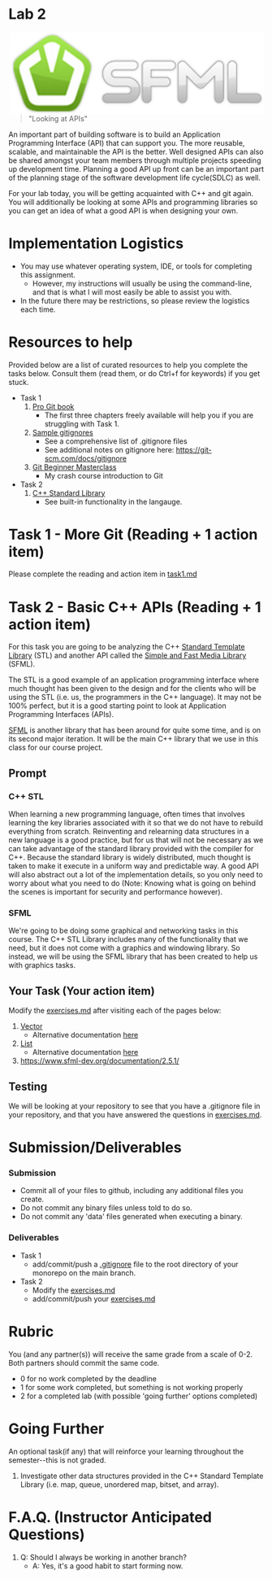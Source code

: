# Lab 2

<img src="./media/logo.png" align="right" width="500px"/>

> "Looking at APIs"

An important part of building software is to build an Application Programming Interface (API) that can support you. The more reusable, scalable, and maintainable the API is the better. Well designed APIs can also be shared amongst your team members through multiple projects speeding up development time. Planning a good API up front can be an important part of the planning stage of the software development life cycle(SDLC) as well.

For your lab today, you will be getting acquainted with C++ and git again. You will additionally be looking at some APIs and programming libraries so you can get an idea of what a good API is when designing your own.

# Implementation Logistics

- You may use whatever operating system, IDE, or tools for completing this assignment.
	- However, my instructions will usually be using the command-line, and that is what I will most easily be able to assist you with.
- In the future there may be restrictions, so please review the logistics each time.

# Resources to help

Provided below are a list of curated resources to help you complete the tasks below. Consult them (read them, or do Ctrl+f for keywords) if you get stuck.

- Task 1
	1. [Pro Git book](https://git-scm.com/book/en/v2/)
		* The first three chapters freely available will help you if you are struggling with Task 1.
	2. [Sample gitignores](https://github.com/github/gitignore)
		* See a comprehensive list of .gitignore files
		* See additional notes on gitignore here: https://git-scm.com/docs/gitignore
	3. [Git Beginner Masterclass](https://www.youtube.com/watch?v=HlYJpuwaXiE&list=PLvv0ScY6vfd-GGT-aUH31X2yXgBSYXo6t&index=5)
		* My crash course introduction to Git
- Task 2
	1. [C++ Standard Library](http://www.cplusplus.com/reference/)
		* See built-in functionality in the langauge.

# Task 1 - More Git (Reading + 1 action item)

Please complete the reading and action item in [task1.md](./task1.md)

# Task 2 - Basic C++ APIs (Reading + 1 action item)

For this task you are going to be analyzing the C++ [Standard Template Library](https://en.wikipedia.org/wiki/Standard_Template_Library) (STL) and another API called the [Simple and Fast Media Library](https://www.sfml-dev.org/index.php) (SFML).

The STL is a good example of an application programming interface where much thought has been given to the design and for the clients who will be using the STL (i.e. us, the programmers in the C++ language). It may not be 100% perfect, but it is a good starting point to look at Application Programming Interfaces (APIs).

[SFML](https://www.sfml-dev.org/) is another library that has been around for quite some time, and is on its second major iteration. It will be the main C++ library that we use in this class for our course project.

## Prompt

### C++ STL

When learning a new programming language, often times that involves learning the key libraries associated with it so that we do not have to rebuild everything from scratch. Reinventing and relearning data structures in a new language is a good practice, but for us that will not be necessary as we can take advantage of the standard library provided with the compiler for C++. Because the standard library is widely distributed, much thought is taken to make it execute in a uniform way and predictable way. A good API will also abstract out a lot of the implementation details, so you only need to worry about what you need to do (Note: Knowing what is going on behind the scenes is important for security and performance however).

### SFML

We're going to be doing some graphical and networking tasks in this course. The C++ STL Library includes many of the functionality that we need, but it does not come with a graphics and windowing library. So instead, we will be using the SFML library that has been created to help us with graphics tasks.

## Your Task (Your action item)

Modify the [exercises.md](./exercises.md) after visiting each of the pages below:

1. [Vector](http://www.cplusplus.com/reference/vector/vector/)
	- Alternative documentation [here](https://en.cppreference.com/w/cpp/container/vector)
2. [List](http://www.cplusplus.com/reference/list/list/)
	- Alternative documentation [here](https://en.cppreference.com/w/cpp/container/list)
3. https://www.sfml-dev.org/documentation/2.5.1/
 
## Testing

We will be looking at your repository to see that you have a .gitignore file in your repository, and that you have answered the questions in [exercises.md](./exercises.md).

# Submission/Deliverables

### Submission

- Commit all of your files to github, including any additional files you create.
- Do not commit any binary files unless told to do so.
- Do not commit any 'data' files generated when executing a binary.

### Deliverables

- Task 1
	- add/commit/push a [.gitignore](./.gitignore) file to the root directory of your monorepo on the main branch.
- Task 2
	- Modify the [exercises.md](./exercises.md) 
	- add/commit/push your [exercises.md](./exercises.md) 

# Rubric

You (and any partner(s)) will receive the same grade from a scale of 0-2. Both partners should commit the same code.

- 0 for no work completed by the deadline
- 1 for some work completed, but something is not working properly
- 2 for a completed lab (with possible 'going further' options completed)

# Going Further

An optional task(if any) that will reinforce your learning throughout the semester--this is not graded.

1. Investigate other data structures provided in the C++ Standard Template Library (i.e. map, queue, unordered map, bitset, and array).

# F.A.Q. (Instructor Anticipated Questions)

1. Q: Should I always be working in another branch?
	- A: Yes, it's a good habit to start forming now.
